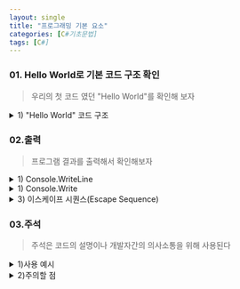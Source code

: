 ```yaml
---
layout: single
title: "프로그래밍 기본 요소"
categories: [C#기초문법]
tags: [C#]
---
```


### 01. Hello World로 기본 코드 구조 확인

> 우리의 첫 코드 였던 "Hello World"를 확인해 보자

<details>
<summary>1) "Hello World" 코드 구조</summary>
<div markdown="1">

```c#
// Hello World.cs
using System;

namespace HelloWorld
{
  class program
  {
    static void Main(string[] args)
    {
      Console.WriteLine("Hello World!");
    }
  }
}
```

- `using System;`은 C#에서 기본적으로 제공하는 네임스페이스(System 네임스페이스)를 사용하기 위한 코드이다. Console 클래스를 사용하기 위해 필요하다.
- `namespace`는 코드를 구성하는 데 사용되며 클래스 및 기타 네임스페이스의 컨테이너이다.
- `class Program`은 C#클래스를 정의하는 키워드이다. Program은 클래스 이름이다.
- `static void Main()`은 C#의 진입점(entry potin)이다. Main메서드는 프로그램이 시작할 때 자동으로 호출 되는 메서드이다. Main 메서드는 프로그램 실행에 필수적.
- `Console.WriteLine("Hello World");`은 콘솔에 출력할 내용을 지정하는 코드이다. WriteLine메서드는 새 줄을 시작하고 출력할 문자열르 인자로 받는다.
- `{}`는 코드 블록의 시작과 끝을 나타내는 중괄호이다.
- 모든 C#문은 세미콜론으로 끝나야한다 `;`.

</div>
</details>

### 02.출력

> 프로그램 결과를 출력해서 확인해보자

<details>
<summary>1) Console.WriteLine</summary>
<div markdown="1">

C#에서 콘솔 출력을 할때는 `Console.WriteLine` 메소드를 사용한다. `WriteLine` 메소드는 인수로 전달된 값을 출력하고 줄 바꿈(new line)문자열을 추가한다. 즉, 출력한 후에는 다음줄로 커서가 이동된다.

`Console.WriteLine(value);` 메소드는 다음과 같은 형식으로 사용할 수 있다.

```
Console.WriteLine(value);
```

`value`는 출력할 값이다. `value`는 문자열, 숫자, 변수, 연산식 등 어떤 값이든 사용 할 수 있다.

<div style="margin-left: 20px;">
<details>
<summary>[코드스니펫] 출력 기초</summary>
<div markdown="1">

```c#
Console.WriteLine("Hello World!"); // 출력: Hello World!

Console.WriteLine(10); // 출력: 10
Console.WriteLine(3.141592); // 출력: 3.141592
Console.WriteLine(3 + 3); // 출력 6

[출력]
Hello World!
10
3.141592
6
```

</div>
</details>
</div>
</div>
</details>

<details>
<summary>1) Console.Write</summary>
<div markdown="1">

`Console.Write` 메소드는 `Console.WriteLine` 메소드와 유사하지만, 줄 바꿈 문자열을 추가하지 않는다. 즉, 출력한 후에는 다음 출력이 이어서 출력된다.

<div style="margin-left: 20px;">
<details>
<summary>[코드스니펫] 한줄 출력 기초</summary>
<div markdown="1">

```c#
Console.Write("Hello! ");
Console.Write("We are Learning ");
Console.WriteLine("C#");

[출력]
Hello! We are Learning C#
```

</div>
</details>
</div>
</div>
</details>

<details>
<summary>3) 이스케이프 시퀀스(Escape Sequence)</summary>
<div markdown="1">

문자열 내에 특수한 문자를 포함시키기 위해 사용되는 특별한 문자 조합이다.

| 이스케이프 시퀀스 | 설명                   |
| ----------------- | ---------------------- |
| `\'`              | 작은따음표(')          |
| `\"`              | 큰따음표(")            |
| `\\`              | 역슬래시(\)            |
| `\n`              | 줄바꿈                 |
| `\r`              | 현재 줄 맨 앞으로 이동 |
| `\t`              | Tab                    |
| `\b`              | 백스페이스             |

**사용 예시**

```c#
Console.WriteLine("Hello\nWorld");
// 출력결과
// Hello
// World

Console.WriteLine("Name\tAge");
Console.WriteLine("Kero\t30");
Console.WriteLine("Young\t25");
// 출력결과
// Name    Age
// Kero    30
// Young   25

Console.WriteLine("We learn \"C# Programming\"");
// 출력결과
// The book is called "C# Programming"

Console.WriteLine("He said, \'Hello\' to me.");
// 출력결과
// He said, 'Hello' to me.

Console.WriteLine("C:\\MyDocuments\\Project\\");
// 출력결과
// C:\MyDocuments\Project\
```

</div>
</details>

### 03.주석

> 주석은 코드의 설명이나 개발자간의 의사소통을 위해 사용된다

<details>
<summary>1)사용 예시</summary>
<div markdown="1">
**예시**

```c#
// 변수 a를 선언합니다.
int a;

/*
여러 줄 주석을 사용하여
다음과 같이 코드를 설명할 수 있습니다.
*/

// 변수 a에 10을 할당합니다.
a = 10;
```

</details>
<details>
<summary>2)주의할 점</summary>
<div markdown="1">

1. **주석은 코드를 대체하지 않는다.**  
   주석은 코드랠 대신하는것이 아니라, 코드를 설명하거나 보충하는 역활이다.

2. **주석의 내용은 정확하고 명확해야 한다.**  
   주석이 혼란스럽거나 모호하면 오히려 코드를 이해하기 어려워질 수 있다.

3. **주석은 업데이트가 되어야 한다.**  
   코드가 변경되면 주석또한 없데이트 해줘야 한다.

4. **주석은 필요한 경우에만 사용한다.**  
   불필요한 주석은 오히려 코드를 복잡하게 만든다. 코드를 명확하고 의도가 분명하게 작성하는걸 중요시하고 부분별하게 사용하지 말아야한다.

</div>
</details>
